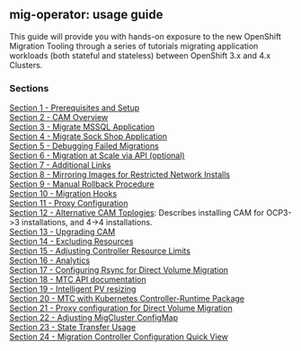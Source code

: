 ## mig-operator: usage guide

This guide will provide you with hands-on exposure to the new OpenShift Migration Tooling through a series of tutorials migrating application workloads (both stateful and stateless) between OpenShift 3.x and 4.x Clusters.

### Sections

[Section 1 - Prerequisites and Setup](./1.md)<br>
[Section 2 - CAM Overview](./2.md)<br>
[Section 3 - Migrate MSSQL Application](./3.md)<br>
[Section 4 - Migrate Sock Shop Application](./4.md)<br>
[Section 5 - Debugging Failed Migrations](./5.md)<br>
[Section 6 - Migration at Scale via API (optional)](./6.md)<br>
[Section 7 - Additional Links](./7.md)<br>
[Section 8 - Mirroring Images for Restricted Network Installs](https://docs.openshift.com/container-platform/4.8/migrating_from_ocp_3_to_4/installing-restricted-3-4.html)<br>
[Section 9 - Manual Rollback Procedure](./9.md)<br>
[Section 10 - Migration Hooks](./10.md)<br>
[Section 11 - Proxy Configuration](./11.md)<br>
[Section 12 - Alternative CAM Toplogies](./AlternativeCAMTopologies.md): Describes
installing CAM for OCP3->3 installations, and 4->4 installations.<br>
[Section 13 - Upgrading CAM](./UpgradingCAM.md)<br>
[Section 14 - Excluding Resources](./ExcludeResources.md)<br>
[Section 15 - Adjusting Controller Resource Limits](./AdjustingControllerLimits.md)<br>
[Section 16 - Analytics](./Analytics.md)<br>
[Section 17 - Configuring Rsync for Direct Volume Migration](./RsyncConfiguration.md)<br>
[Section 18 - MTC API documentation](./MTCAPIDoc.md)<br>
[Section 19 - Intelligent PV resizing](./IntelligentPVResizing.md)<br>
[Section 20 - MTC with Kubernetes Controller-Runtime Package](./MTCControllerRuntime.md)<br>
[Section 21 - Proxy configuration for Direct Volume Migration](./DVMProxyConfiguration.md)<br>
[Section 22 - Adjusting MigCluster ConfigMap](./MigClusterConfiguration.md)<br>
[Section 23 - State Transfer Usage](./StateTransferUsage.md)<br>
[Section 24 - Migration Controller Configuration Quick View](./MigrationControllerConfigQuickView.md)
